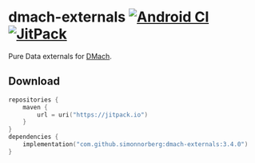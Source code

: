 # dmach-externals [![Android CI](https://github.com/simonnorberg/dmach-externals/workflows/Android%20CI/badge.svg)](https://github.com/simonnorberg/dmach-externals/actions) [![JitPack](https://jitpack.io/v/simonnorberg/dmach-externals.svg)](https://jitpack.io/#simonnorberg/dmach-externals)

Pure Data externals for [DMach](https://github.com/simonnorberg/dmach).

## Download

```kotlin
repositories {
    maven {
        url = uri("https://jitpack.io")
    }
}
dependencies {
    implementation("com.github.simonnorberg:dmach-externals:3.4.0")
}
```
